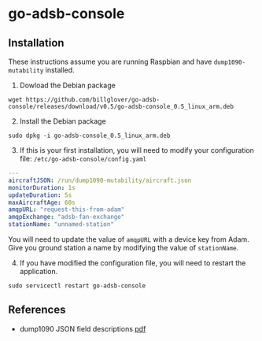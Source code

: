 # go-adsb-console

## Installation

These instructions assume you are running Raspbian and have `dump1090-mutability` installed.

1. Dowload the Debian package

```plain
wget https://github.com/billglover/go-adsb-console/releases/download/v0.5/go-adsb-console_0.5_linux_arm.deb
```

2. Install the Debian package

```plain
sudo dpkg -i go-adsb-console_0.5_linux_arm.deb
```

3. If this is your first installation, you will need to modify your configuration file: `/etc/go-adsb-console/config.yaml`

```yaml
---
aircraftJSON: /run/dump1090-mutability/aircraft.json
monitorDuration: 1s
updateDuration: 5s
maxAircraftAge: 60s
amqpURL: "request-this-from-adam"
amqpExchange: "adsb-fan-exchange"
stationName: "unnamed-station"
```

You will need to update the value of `amqpURL` with a device key from Adam. Give you ground station a name by modifying the value of `stationName`.

4. If you have modified the configuration file, you will need to restart the application.

```plain
sudo servicectl restart go-adsb-console
```

## References

* dump1090 JSON field descriptions [pdf](http://www.nathanpralle.com/downloads/DUMP1090-FA_ADS-B_Aircraft.JSON_Field_Descriptions.pdf)
